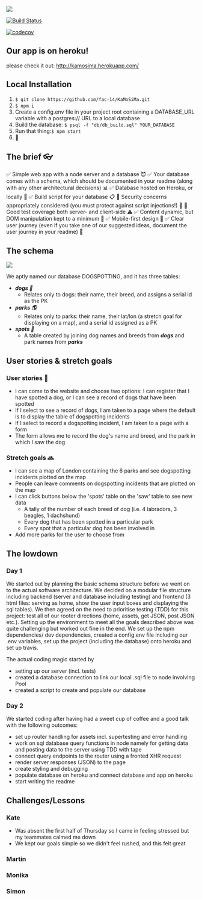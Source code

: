 ![](https://image.ibb.co/i8CNqp/Trainspotting_f.jpg)

[![Build Status](https://travis-ci.org/fac-14/KaMoSiMa.svg?branch=master)](https://travis-ci.org/fac-14/KaMoSiMa)

[![codecov](https://codecov.io/gh/FAC-14/KaMoSiMa/branch/master/graph/badge.svg)](https://codecov.io/gh/FAC-14/KaMoSiMa)

## Our app is on heroku!
please check it out: http://kamosima.herokuapp.com/

## Local Installation

1. `$ git clone https://github.com/fac-14/KaMoSiMa.git`
2. `$ npm i`
3. Create a config.env file in your project root containing a DATABASE_URL variable with a postgres:// URL to a local database
4. Build the database: `$ psql -f "db/db_build.sql" YOUR_DATABASE`
5. Run that thing:`$ npm start`
6. 🐶

## The brief :eyeglasses: 

✅ Simple web app with a node server and a database :smiling_imp: 
✅ Your database comes with a schema, which should be documented in your readme (along with any other architectural decisions) :bar_chart: 
✅ Database hosted on Heroku, or locally :house_with_garden: 
✅ Build script for your database :clipboard:
🚧 Security concerns appropriately considered (you must protect against script injections!) :cop:
🚧 Good test coverage both server- and client-side :warning:
✅ Content dynamic, but DOM manipulation kept to a minimum :100: 
✅ Mobile-first design :iphone: 
✅ Clear user journey (even if you take one of our suggested ideas, document the user journey in your readme) :runner: 

## The schema

![](https://image.ibb.co/nLzbY9/Download.jpg)

We aptly named our database DOGSPOTTING, and it has three tables:

* ***dogs :dog:***
    * Relates only to dogs: their name, their breed, and assigns a serial id as the PK
* ***parks :earth_americas:***
    * Relates only to parks: their name, their lat/lon (a stretch goal for displaying on a map), and a serial id assigned as a PK
* ***spots :eyes:***
    * A table created by joining dog names and breeds from _**dogs**_ and park names from ***parks***

## User stories & stretch goals

### User stories :book: 

* I can come to the website and choose two options: I can register that I have spotted a dog, or I can see a record of dogs that have been spotted
* If I select to see a record of dogs, I am taken to a page where the default is to display the table of dogspotting incidents
* If I select to record a dogspotting incident, I am taken to a page with a form
* The form allows me to record the dog's name and breed, and the park in which I saw the dog

### Stretch goals :soon:

* I can see a map of London containing the 6 parks and see dogspotting incidents plotted on the map
* People can leave comments on dogspotting incidents that are plotted on the map
* I can click buttons below the 'spots' table on the 'saw' table to see new data
    * A tally of the number of each breed of dog (i.e. 4 labradors, 3 beagles, 1 dachshund)
    * Every dog that has been spotted in a particular park
    * Every spot that a particular dog has been involved in
* Add more parks for the user to choose from

## The lowdown

### Day 1
We started out by planning the basic schema structure before we went on to the actual software architecture. We decided on a modular file structure including backend (server and database including testing) and frontend (3 html files: serving as home, show the user input boxes and displaying the sql tables). We then agreed on the need to prioritise testing (TDD) for this project: test all of our rooter directions (home, assets, get JSON, post JSON etc.). Setting up the environment to meet all the goals described above was quite challenging but worked out fine in the end. We set up the npm dependencies/ dev dependencies, created a config.env file including our .env variables, set up the project (including the database) onto heroku and set up travis. 

The actual coding magic started by 
- setting up our server (incl. tests)
- created a database connection to link our local .sql file to node involving Pool
- created a script to create and populate our database

### Day 2
We started coding after having had a sweet cup of coffee and a good talk with the following outcomes:
- set up router handling for assets incl. supertesting and error handling
- work on sql database query functions in node namely for getting data and posting data to the server using TDD with tape 
- connect query endpoints to the router using a fronted XHR request 
- render server responses (JSON) to the page
- create styling and debugging 
- populate database on heroku and connect database and app on heroku
- start writing the readme

## Challenges/Lessons

### Kate

* Was absent the first half of Thursday so I came in feeling stressed but my teammates calmed me down
* We kept our goals simple so we didn't feel rushed, and this felt great

### Martin

### Monika



### Simon
